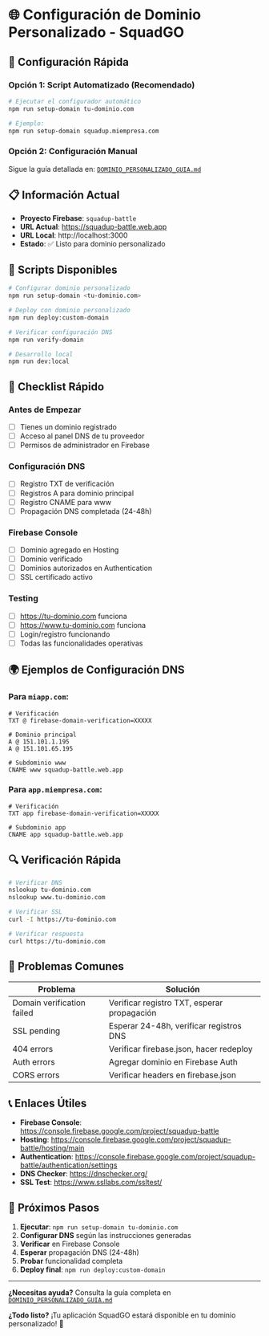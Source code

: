 # 🌐 Configuración de Dominio Personalizado - SquadGO

## 🚀 Configuración Rápida

### Opción 1: Script Automatizado (Recomendado)
```bash
# Ejecutar el configurador automático
npm run setup-domain tu-dominio.com

# Ejemplo:
npm run setup-domain squadup.miempresa.com
```

### Opción 2: Configuración Manual
Sigue la guía detallada en: [`DOMINIO_PERSONALIZADO_GUIA.md`](./DOMINIO_PERSONALIZADO_GUIA.md)

## 📋 Información Actual

- **Proyecto Firebase**: `squadup-battle`
- **URL Actual**: https://squadup-battle.web.app
- **URL Local**: http://localhost:3000
- **Estado**: ✅ Listo para dominio personalizado

## 🔧 Scripts Disponibles

```bash
# Configurar dominio personalizado
npm run setup-domain <tu-dominio.com>

# Deploy con dominio personalizado
npm run deploy:custom-domain

# Verificar configuración DNS
npm run verify-domain

# Desarrollo local
npm run dev:local
```

## 📝 Checklist Rápido

### Antes de Empezar
- [ ] Tienes un dominio registrado
- [ ] Acceso al panel DNS de tu proveedor
- [ ] Permisos de administrador en Firebase

### Configuración DNS
- [ ] Registro TXT de verificación
- [ ] Registros A para dominio principal
- [ ] Registro CNAME para www
- [ ] Propagación DNS completada (24-48h)

### Firebase Console
- [ ] Dominio agregado en Hosting
- [ ] Dominio verificado
- [ ] Dominios autorizados en Authentication
- [ ] SSL certificado activo

### Testing
- [ ] https://tu-dominio.com funciona
- [ ] https://www.tu-dominio.com funciona
- [ ] Login/registro funcionando
- [ ] Todas las funcionalidades operativas

## 🌍 Ejemplos de Configuración DNS

### Para `miapp.com`:
```dns
# Verificación
TXT @ firebase-domain-verification=XXXXX

# Dominio principal
A @ 151.101.1.195
A @ 151.101.65.195

# Subdominio www
CNAME www squadup-battle.web.app
```

### Para `app.miempresa.com`:
```dns
# Verificación
TXT app firebase-domain-verification=XXXXX

# Subdominio app
CNAME app squadup-battle.web.app
```

## 🔍 Verificación Rápida

```bash
# Verificar DNS
nslookup tu-dominio.com
nslookup www.tu-dominio.com

# Verificar SSL
curl -I https://tu-dominio.com

# Verificar respuesta
curl https://tu-dominio.com
```

## 🚨 Problemas Comunes

| Problema | Solución |
|----------|----------|
| Domain verification failed | Verificar registro TXT, esperar propagación |
| SSL pending | Esperar 24-48h, verificar registros DNS |
| 404 errors | Verificar firebase.json, hacer redeploy |
| Auth errors | Agregar dominio en Firebase Auth |
| CORS errors | Verificar headers en firebase.json |

## 📞 Enlaces Útiles

- **Firebase Console**: https://console.firebase.google.com/project/squadup-battle
- **Hosting**: https://console.firebase.google.com/project/squadup-battle/hosting/main
- **Authentication**: https://console.firebase.google.com/project/squadup-battle/authentication/settings
- **DNS Checker**: https://dnschecker.org/
- **SSL Test**: https://www.ssllabs.com/ssltest/

## 🎯 Próximos Pasos

1. **Ejecutar**: `npm run setup-domain tu-dominio.com`
2. **Configurar DNS** según las instrucciones generadas
3. **Verificar** en Firebase Console
4. **Esperar** propagación DNS (24-48h)
5. **Probar** funcionalidad completa
6. **Deploy final**: `npm run deploy:custom-domain`

---

**¿Necesitas ayuda?** Consulta la guía completa en [`DOMINIO_PERSONALIZADO_GUIA.md`](./DOMINIO_PERSONALIZADO_GUIA.md)

**¿Todo listo?** ¡Tu aplicación SquadGO estará disponible en tu dominio personalizado! 🎉